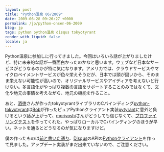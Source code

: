 ```yaml
---
layout: post
title: "Python温泉 06/2009"
date: 2009-06-28 09:26:27 +0000
permalink: /jp/python-onsen-06-2009
blog: jp
tags: python python温泉 disqus tokyotyrant
render_with_liquid: false
locale: ja
---
```


Python温泉に参加しに行ってきました。今回はいろいろ話が上がりましたけど、特に未来的な話が一番面白かったのかなと思います。ウェブなど日本なサービスがどうなるのかが特に気になります。アメリカでは、クラウドサービスやマイクロペイメントサービスが色々栄えそうだが、日本では頭が固いから、そのまま栄えない可能性が高いので、オリジナルサービスやアイディアを考えないと行けない。多言語化がやっぱり複数の言語をサポートすることのみではなくて、文化や地元の事情を考えながら、地元の機能を作ること。

あと、[酒徳](http://d.hatena.ne.jp/perezvon/)さんが作ったtokyotyrantライブラリのCバインディング[python-tokyotyrant](http://code.google.com/p/python-tokyotyrant/)は[Bob](http://bob.pythonmac.org/)が作ったピュアPythonクライアント実装[pytyrant](http://code.google.com/p/pytyrant/)に意外と負けるという話が上がって、[moriyoshi](http://www.mozo.jp/)さんがどうしても信じなくて、[プロファイリングテスト](http://www.smipple.net/snippet/moriyoshi/Benchmark%20code%20for%20pytyrant%20and%20python-tokyotyrant)を作ってくれた。やっぱりローカルでCバインディングのほうが早い。ネットを通るとどうなるのが気になりますけど。

僕の作ったものは[前と書いた通り](http://www.ianlewis.org/jp/python-onsen-tomorrow)、[Disqus](http://www.disqus.com)のAPIの[Pythonクライアント](http://bitbucket.org/IanLewis/disqus-python-client/)を作って見ました。アップデート実装がまだ出来ていないので、ご注意ください。
